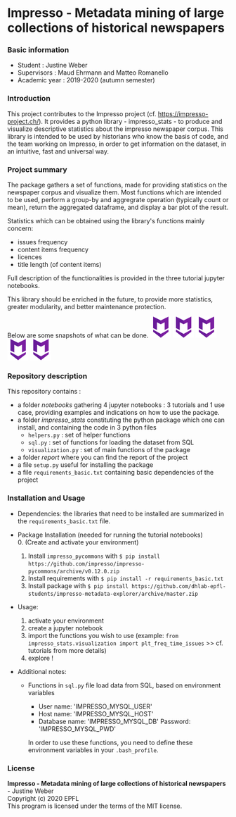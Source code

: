 # Impresso - Metadata mining of large collections of historical newspapers 

### Basic information

- Student : Justine Weber
- Supervisors : Maud Ehrmann and Matteo Romanello
- Academic year : 2019-2020 (autumn semester)

### Introduction

This project contributes to the Impresso project (cf. https://impresso-project.ch/). 
It provides a python library - impresso_stats - to produce and visualize descriptive statistics 
about the impresso newspaper corpus. This library is intended to be used by historians who know 
the basis of code, and the team working on Impresso, in order to get information on the dataset, 
in an intuitive, fast and universal way. 
### Project summary

The package gathers a set of functions, made for providing statistics on the newspaper corpus and visualize them. 
Most functions which are intended to be used, perform a group-by and aggregrate operation (typically count or mean), 
return the aggregated dataframe, and display a bar plot of the result.

Statistics which can be obtained using the library's functions mainly concern:
 - issues frequency
 - content items frequency
 - licences
 - title length (of content items)

Full description of the functionalities is provided in the three tutorial jupyter notebooks.

This library should be enriched in the future, to provide more statistics, greater modularity, and better maintenance protection.

Below are some snapshots of what can be done.
![alt text][plot1]
![alt text][plot2]
![alt text][plot3]
![alt text][plot4]
![alt text][plot5]

[plot1]: https://github.com/adam-p/markdown-here/raw/master/src/common/images/icon48.png "Logo Title Text 2"
[plot2]: https://github.com/adam-p/markdown-here/raw/master/src/common/images/icon48.png "Logo Title Text 2"
[plot3]: https://github.com/adam-p/markdown-here/raw/master/src/common/images/icon48.png "Logo Title Text 2"
[plot4]: https://github.com/adam-p/markdown-here/raw/master/src/common/images/icon48.png "Logo Title Text 2"
[plot5]: https://github.com/adam-p/markdown-here/raw/master/src/common/images/icon48.png "Logo Title Text 2"


### Repository description
This repository contains :
- a folder _notebooks_ gathering 4 jupyter notebooks : 3 tutorials and 1 use case, providing examples and indications on how to use the package.
- a folder _impresso_stats_ constituting the python package which one can install, and containing the code in 3 python files
	- `helpers.py` : set of helper functions
	- `sql.py` : set of functions for loading the dataset from SQL
	- `visualization.py` : set of main functions of the package
- a folder _report_ where you can find the report of the project
- a file `setup.py` useful for installing the package
- a file `requirements_basic.txt` containing basic dependencies of the project


### Installation and Usage
- Dependencies: the libraries that need to be installed are summarized in the `requirements_basic.txt` file.

- Package Installation (needed for running the tutorial notebooks) <br/>
	0. (Create and activate your environment)
	1. Install `impresso_pycommons` with `$ pip install https://github.com/impresso/impresso-pycommons/archive/v0.12.0.zip`
	2. Install requirements with `$ pip install -r requirements_basic.txt`
	3. Install package with `$ pip install https://github.com/dhlab-epfl-students/impresso-metadata-explorer/archive/master.zip`

- Usage: 
	1. activate your environment
	2. create a jupyter notebook
	3. import the functions you wish to use
		(example: `from impresso_stats.visualization import plt_freq_time_issues` >> cf. tutorials from more details)
	4. explore !

- Additional notes:
    - Functions in `sql.py` file load data from SQL, based on environment variables 
        - User name: 'IMPRESSO_MYSQL_USER'
        - Host name: 'IMPRESSO_MYSQL_HOST'
        - Database name: 'IMPRESSO_MYSQL_DB'
        Password: 'IMPRESSO_MYSQL_PWD'
        
        In order to use these functions, you need to define these environment variables in your `.bash_profile`.

### License  
**Impresso - Metadata mining of large collections of historical newspapers** - Justine Weber    
Copyright (c) 2020 EPFL    
This program is licensed under the terms of the MIT license.   


